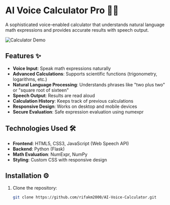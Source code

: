 # AI Voice Calculator Pro 🎤➗

A sophisticated voice-enabled calculator that understands natural language math expressions and provides accurate results with speech output.

![Calculator Demo](https://via.placeholder.com/800x500.png?text=AI+Voice+Calculator+Pro+Demo)

## Features ✨

- **Voice Input**: Speak math expressions naturally
- **Advanced Calculations**: Supports scientific functions (trigonometry, logarithms, etc.)
- **Natural Language Processing**: Understands phrases like "two plus two" or "square root of sixteen"
- **Speech Output**: Results are read aloud
- **Calculation History**: Keeps track of previous calculations
- **Responsive Design**: Works on desktop and mobile devices
- **Secure Evaluation**: Safe expression evaluation using numexpr

## Technologies Used 🛠️

- **Frontend**: HTML5, CSS3, JavaScript (Web Speech API)
- **Backend**: Python (Flask)
- **Math Evaluation**: NumExpr, NumPy
- **Styling**: Custom CSS with responsive design

## Installation ⚙️

1. Clone the repository:
   ```bash
   git clone https://github.com/rifakm2000/AI-Voice-Calculator.git
  
